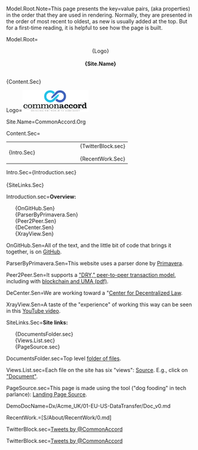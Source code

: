 Model.Root.Note=This page presents the key=value pairs, (aka properties) in the order that they are used in rendering.  Normally, they are presented in the order of most recent to oldest, as new is usually added at the top. But for a first-time reading, it is helpful to see how the page is built.  

Model.Root=<p align="center">{Logo}<br><br><b>{Site.Name}</b></center></p><br>{Content.Sec}

Logo=<img src="File/cmacc-trans.png" style="width:35%" />

Site.Name=CommonAccord.Org

Content.Sec=<table><tr><td width="50%">{Intro.Sec}</td><td>   </td><td>{TwitterBlock.sec}<br><br>{RecentWork.Sec}</td></tr></table>

Intro.Sec={Introduction.sec}<br><br>{SiteLinks.Sec}

Introduction.sec=<b>Overview:</b><ul type=none><li>{OnGitHub.Sen}<li> {ParserByPrimavera.Sen} <li>{Peer2Peer.Sen} <li>{DeCenter.Sen}<li>{XrayView.Sen}</ul>

OnGitHub.Sen=All of the text, and the little bit of code that brings it together, is on <a href="http://github.com/CommonAccord/Cmacc-Org">GitHub</a>.

ParserByPrimavera.Sen=This website uses a parser done by <a href="https://cyber.law.harvard.edu/people/pdefilippi">Primavera</a>.

Peer2Peer.Sen=It supports a <a href="index.php?action=doc&file=S/About/Pitch/Support/DRY_Transacting_v0.md">"DRY," peer-to-peer transaction model</a>, including with <a href="http://hardjono.mit.edu/sites/default/files/documents/CommonAccord_Provenance_11182015.pdf">blockchain and UMA (pdf)</a>. 

DeCenter.Sen=We are working toward a "<a href="index.php?action=doc&file=S/About/Pitch/Support_v0.md">Center for Decentralized Law</a>.

XrayView.Sen=A taste of the "experience" of working this way can be seen  in this <a href="https://www.youtube.com/watch?v=4ZfsyTPYFIA">YouTube video</a>.

SiteLinks.Sec=<b>Site links:</b><ul type=none><li>{DocumentsFolder.sec}<li>{Views.List.sec}<li>{PageSource.sec}</ul>

DocumentsFolder.sec=Top level <a href="index.php?action=list&file=/">folder of files</a>.

Views.List.sec=Each file on the site has six "views": <a href="index.php?action=source&file=Dx/Acme_UK/01-EU-US-DataTransfer/Doc_v0.md">Source</a>.  E.g., click on <a href="index.php?action=doc&file=Dx/Acme_UK/01-EU-US-DataTransfer/Doc_v0.md">"Document"</a>.

PageSource.sec=This page is made using the tool ("dog fooding" in tech parlance): <a href="index.php?action=source&file=ZZZ/landing.md">Landing Page Source</a>.
  
DemoDocName=Dx/Acme_UK/01-EU-US-DataTransfer/Doc_v0.md

RecentWork.=[S/About/RecentWork/0.md]

TwitterBlock.sec=<a class="twitter-timeline" href="https://twitter.com/CommonAccord/with_replies" data-widget-id="574817616360964096" width="600" height="300">Tweets by @CommonAccord</a><script>!function(d,s,id){var js,fjs=d.getElementsByTagName(s)[0],p=/^http:/.test(d.location)?'http':'https';if(!d.getElementById(id)){js=d.createElement(s);js.id=id;js.src=p+"://platform.twitter.com/widgets.js";fjs.parentNode.insertBefore(js,fjs);}}(document,"script","twitter-wjs");</script>

TwitterBlock.sec=<a class="twitter-timeline" href="https://twitter.com/CommonAccord/with_replies" data-widget-id="574817616360964096" width="600" height="300">Tweets by @CommonAccord</a><script>!function(d,s,id){var js,fjs=d.getElementsByTagName(s)[0],p=/^http:/.test(d.location)?'http':'https';if(!d.getElementById(id)){js=d.createElement(s);js.id=id;js.src=p+"://platform.twitter.com/widgets.js";fjs.parentNode.insertBefore(js,fjs);}}(document,"script","twitter-wjs");</script>